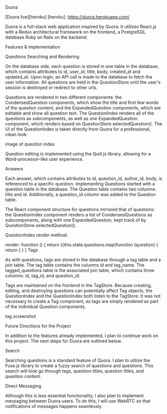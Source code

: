 Duora

[Duora live][heroku]
[heroku]: https://duora.herokuapp.com/

Duora is a full-stack web application inspired by Quora. It utilizes React.js with a Redux architectural framework on the frontend, a PostgreSQL database Ruby on Rails on the backend.

Features & Implementation

Questions Searching and Rendering

On the database side, each question is stored in one table in the database, which contains attributes to id, user_id, title, body, created_at and updated_at. Upon login, an API call is made to the database to fetch the user information. All questions are held in the QuestionStore until the user's session is destroyed or redirect to other urls.

Questions are rendered in two different components: the CondensedQuestion components, which show the title and first few words of the question content, and the ExpandedQuestion components, which are editable and show all question text. The QuestionIndex renders all of the questions as subcomponents, as well as one ExpandedQuestion component, which renders based on QuestionStore.selectedQuestion(). The UI of the QuestionIndex is taken directly from Quora for a professional, clean look:

image of question index

Question editing is implemented using the Quill.js library, allowing for a Word-processor-like user experience.

Answers

Each answer, which contains attributes to id, question_id, author_id, body, is referenced to a specific question.
Implementing Questions started with a question table in the database. The Question table contains two columns: title and id. Additionally, a question_id column was added to the Question table.

The React component structure for questions mirrored that of questions: the QuestionIndex component renders a list of CondensedQuestions as subcomponents, along with one ExpandedQuestion, kept track of by QuestionStore.selectedQuestion().

QuestionIndex render method:

render: function () {
  return ({this.state.questions.map(function (question) {
    return <CondensedQuestion question={question} />
  }
  <ExpandedQuestion question={this.state.selectedQuestion} />)
}
Tags

As with questions, tags are stored in the database through a tag table and a join table. The tag table contains the columns id and tag_name. The tagged_questions table is the associated join table, which contains three columns: id, tag_id, and question_id.

Tags are maintained on the frontend in the TagStore. Because creating, editing, and destroying questions can potentially affect Tag objects, the QuestionIndex and the QuestionIndex both listen to the TagStore. It was not necessary to create a Tag component, as tags are simply rendered as part of the individual Question components.

tag screenshot

Future Directions for the Project

In addition to the features already implemented, I plan to continue work on this project. The next steps for Duora are outlined below.

Search

Searching questions is a standard feature of Quora. I plan to utilize the Fuse.js library to create a fuzzy search of questions and questions. This search will look go through tags, question titles, question titles, and question content.

Direct Messaging

Although this is less essential functionality, I also plan to implement messaging between Duora users. To do this, I will use WebRTC so that notifications of messages happens seamlessly.

